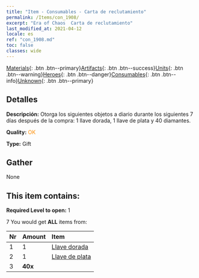 ```yaml
---
title: "Item - Consumables - Carta de reclutamiento"
permalink: /Items/con_1908/
excerpt: "Era of Chaos  Carta de reclutamiento"
last_modified_at: 2021-04-12
locale: es
ref: "con_1908.md"
toc: false
classes: wide
---
```

 [Materials](/es/Items/){: .btn .btn--primary}[Artifacts](/es/Items/Artifacts/){: .btn .btn--success}[Units](/es/Items/Units/){: .btn .btn--warning}[Heroes](/es/Items/Heroes/){: .btn .btn--danger}[Consumables](/es/Items/Consumables/){: .btn .btn--info}[Unknown](/es/Items/Unknown/){: .btn .btn--primary}

## Detalles
 **Descripción:** Otorga los siguientes objetos a diario durante los siguientes 7 días después de la compra: 1 llave dorada, 1 llave de plata y 40 diamantes.

 **Quality:** <span style="color: #FF8C00">OK</span>

 **Type:** Gift

## Gather

  None

## This item contains:

 **Required Level to open:** 1

 7 You would get **ALL** items  from:

  | Nr | Amount |     Item    |
  |:---|:-------|:------------|
  | 1 | 1 | [Llave dorada](/es/Items/con_783/) | 
  | 2 | 1 | [Llave de plata](/es/Items/con_693/) | 
  | 3 |  **40x** | <i class="fas fa-gem"/> |  | 
